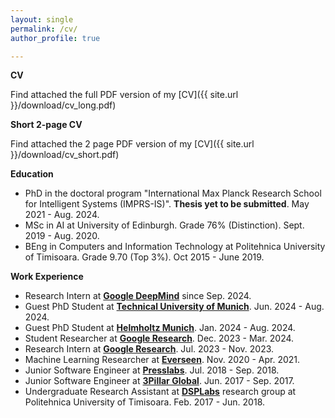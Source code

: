 ```yaml
---
layout: single
permalink: /cv/
author_profile: true

---
```


**CV**

Find attached the full PDF version of my [CV]({{ site.url }}/download/cv_long.pdf)

**Short 2-page CV**

Find attached the 2 page PDF version of my [CV]({{ site.url }}/download/cv_short.pdf)


**Education**
- PhD in the doctoral program "International Max Planck Research School for Intelligent Systems (IMPRS-IS)". **Thesis yet to be submitted**. May 2021 - Aug. 2024.
- MSc in AI at University of Edinburgh. Grade 76% (Distinction). Sept. 2019 - Aug. 2020.
- BEng in Computers and Information Technology at Politehnica University of Timisoara. Grade 9.70 (Top 3%). Oct 2015 - June 2019.

**Work Experience**
- Research Intern at **[Google DeepMind](https://deepmind.google/)** since Sep. 2024.
- Guest PhD Student at **[Technical University of Munich](https://www.tum.de/en/)**. Jun. 2024 - Aug. 2024.
- Guest PhD Student at **[Helmholtz Munich](https://www.helmholtz-munich.de/en)**. Jan. 2024 - Aug. 2024.
- Student Researcher at **[Google Research](https://research.google/teams/perception/)**. Dec. 2023 - Mar. 2024.
- Research Intern at **[Google Research](https://research.google/teams/perception/)**. Jul. 2023 - Nov. 2023.
- Machine Learning Researcher at **[Everseen](https://everseen.com/)**. Nov. 2020 - Apr. 2021.
- Junior Software Engineer at **[Presslabs](https://www.presslabs.com/)**. Jul. 2018 - Sep. 2018. 
- Junior Software Engineer at **[3Pillar Global](https://www.3pillarglobal.com/)**. Jun. 2017 - Sep. 2017. 
- Undergraduate Research Assistant at **[DSPLabs](https://www.cs.upt.ro/index.php/research/cccti/dsplabs)** research group at Politehnica University of Timisoara. Feb. 2017 - Jun. 2018.


